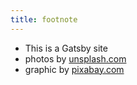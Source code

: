 ```yaml
---
title: footnote
---
```


* This is a Gatsby site
* photos by [unsplash.com](https://unsplash.com)
* graphic by [pixabay.com](https://pixabay.com)
